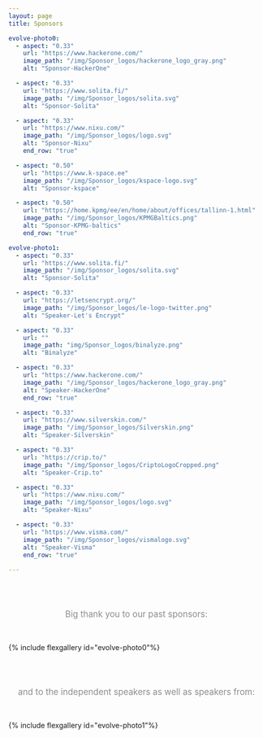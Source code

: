 ```yaml
---
layout: page
title: Sponsors

evolve-photo0:
  - aspect: "0.33"
    url: "https://www.hackerone.com/"
    image_path: "/img/Sponsor_logos/hackerone_logo_gray.png"
    alt: "Sponsor-HackerOne"

  - aspect: "0.33"
    url: "https://www.solita.fi/"
    image_path: "/img/Sponsor_logos/solita.svg"
    alt: "Sponsor-Solita"

  - aspect: "0.33"
    url: "https://www.nixu.com/"
    image_path: "/img/Sponsor_logos/logo.svg"
    alt: "Sponsor-Nixu"
    end_row: "true"

  - aspect: "0.50"
    url: "https://www.k-space.ee"
    image_path: "/img/Sponsor_logos/kspace-logo.svg"
    alt: "Sponsor-kspace"

  - aspect: "0.50"
    url: "https://home.kpmg/ee/en/home/about/offices/tallinn-1.html"
    image_path: "/img/Sponsor_logos/KPMGBaltics.png"
    alt: "Sponsor-KPMG-baltics"
    end_row: "true"

evolve-photo1:
  - aspect: "0.33"
    url: "https://www.solita.fi/"
    image_path: "/img/Sponsor_logos/solita.svg"
    alt: "Sponsor-Solita"

  - aspect: "0.33"
    url: "https://letsencrypt.org/"
    image_path: "/img/Sponsor_logos/le-logo-twitter.png"
    alt: "Speaker-Let's Encrypt"

  - aspect: "0.33"
    url: ""
    image_path: "img/Sponsor_logos/binalyze.png"
    alt: "Binalyze"

  - aspect: "0.33"
    url: "https://www.hackerone.com/"
    image_path: "/img/Sponsor_logos/hackerone_logo_gray.png"
    alt: "Speaker-HackerOne"
    end_row: "true"

  - aspect: "0.33"
    url: "https://www.silverskin.com/"
    image_path: "/img/Sponsor_logos/Silverskin.png"
    alt: "Speaker-Silverskin"

  - aspect: "0.33"
    url: "https://crip.to/"
    image_path: "/img/Sponsor_logos/CriptoLogoCropped.png"
    alt: "Speaker-Crip.to"

  - aspect: "0.33"
    url: "https://www.nixu.com/"
    image_path: "/img/Sponsor_logos/logo.svg"
    alt: "Speaker-Nixu"

  - aspect: "0.33"
    url: "https://www.visma.com/"
    image_path: "/img/Sponsor_logos/vismalogo.svg"
    alt: "Speaker-Visma"
    end_row: "true"
    
---
```



<div align="center" style="padding-top: 55px; padding-bottom: 33px; font-size: 120%; color: #8e8d8d;">
  Big thank you to our past sponsors:
</div>

{% include flexgallery id="evolve-photo0"%}

<div align="center" style="padding-top: 55px; padding-bottom: 33px; font-size: 120%; color: #8e8d8d;">
  and to the independent speakers as well as speakers from:
</div>

{% include flexgallery id="evolve-photo1"%}
